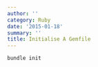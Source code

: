 ```yaml
---
author: ''
category: Ruby
date: '2015-01-18'
summary: ''
title: Initialise A Gemfile
---
```


    bundle init
